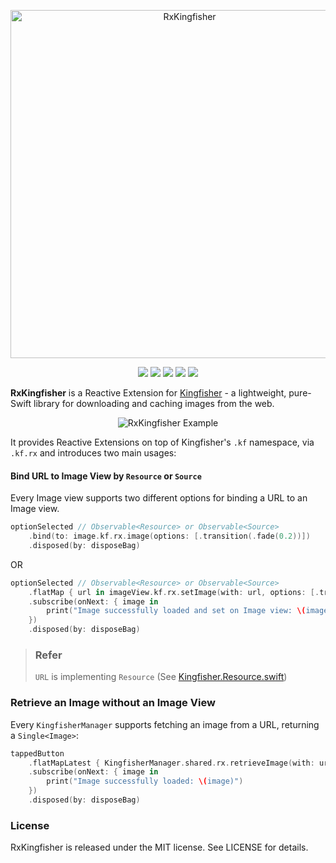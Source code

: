 <p align="center">
<img src="https://raw.githubusercontent.com/RxSwiftCommunity/RxKingfisher/main/Images/logo.png" alt="RxKingfisher" title="RxKingfisher" width="557"/>
</p>

<p align="center">
<a href="https://circleci.com/gh/RxSwiftCommunity/RxKingfisher/tree/main"><img src="https://img.shields.io/circleci/project/github/RxSwiftCommunity/RxKingfisher/main.svg?style=flat"></a>
<a href="https://github.com/Carthage/Carthage/"><img src="https://img.shields.io/badge/Carthage-compatible-4BC51D.svg?style=flat"></a>
<a href="http://github.com/RxSwiftCommunity/RxKingfisher"><img src="https://img.shields.io/cocoapods/v/RxKingfisher.svg?style=flat"></a>
<a href="https://raw.githubusercontent.com/RxSwiftCommunity/RxKingfisher/main/LICENSE"><img src="https://img.shields.io/cocoapods/l/RxKingfisher.svg?style=flat"></a>
<a href="http://github.com/RxSwiftCommunity/RxKingfisher"><img src="https://img.shields.io/cocoapods/p/RxKingfisher.svg?style=flat"></a>
</p>

**RxKingfisher** is a Reactive Extension for <a href="https://github.com/onevcat/Kingfisher" target="_blank">Kingfisher</a> - a lightweight, pure-Swift library for downloading and caching images from the web. 

<p align="center"><img src="https://raw.githubusercontent.com/RxSwiftCommunity/RxKingfisher/main/Images/example.gif" alt="RxKingfisher Example" title="RxKingfisher Example" /></a>

It provides Reactive Extensions on top of Kingfisher's `.kf` namespace, via `.kf.rx` and introduces two main usages:

#### Bind URL to Image View by `Resource` or `Source`

Every Image view supports two different options for binding a URL to an Image view.

```swift 
optionSelected // Observable<Resource> or Observable<Source>
    .bind(to: image.kf.rx.image(options: [.transition(.fade(0.2))])
    .disposed(by: disposeBag)
```

OR

```swift
optionSelected // Observable<Resource> or Observable<Source>    
    .flatMap { url in imageView.kf.rx.setImage(with: url, options: [.transition(.fade(0.2))]) }
    .subscribe(onNext: { image in
        print("Image successfully loaded and set on Image view: \(image)")
    })
    .disposed(by: disposeBag)
```
> ### Refer
> `URL` is implementing `Resource` (See [Kingfisher.Resource.swift](https://github.com/onevcat/Kingfisher/blob/c598ab7a7b3f3a4778ab18076b3449a30fc8c0d3/Sources/General/ImageSource/Resource.swift#L71-L74))


### Retrieve an Image without an Image View

Every `KingfisherManager` supports fetching an image from a URL, returning a `Single<Image>`:

```swift
tappedButton
    .flatMapLatest { KingfisherManager.shared.rx.retrieveImage(with: urlToImage) }
    .subscribe(onNext: { image in
        print("Image successfully loaded: \(image)")
    })
    .disposed(by: disposeBag)
```

### License

RxKingfisher is released under the MIT license. See LICENSE for details.
